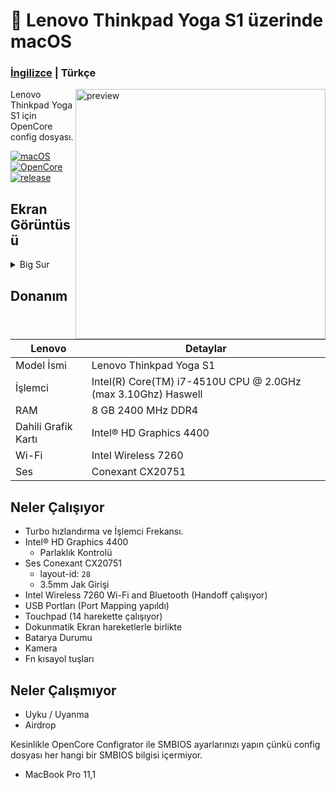 <!-- omit in toc -->
#  Lenovo Thinkpad Yoga S1 üzerinde macOS

<h3> 
    <a href="https://github.com/relaxewdy/Lenovo-Yoga-S1-Hackintosh/blob/main/README.md">İngilizce</a>
    | Türkçe
</h3>

<img align="right" src="https://i.loli.net/2021/02/18/yip3eNsQWUZlFkd.png" width="400px" alt="preview">

Lenovo Thinkpad Yoga S1 için OpenCore config dosyası.

[![macOS](https://img.shields.io/badge/macOS-11.2-orange)](https://www.apple.com/tr/macos/big-sur/)
[![OpenCore](https://img.shields.io/badge/OpenCore-0.6.6-9cf)](https://github.com/acidanthera/OpenCorePkg)
[![release](https://img.shields.io/badge/download-lastest%20version-blue.svg)](https://github.com/relaxewdy/Lenovo-Yoga-S1-Hackintosh/releases)

## Ekran Görüntüsü
<details>
<summary>Big Sur</summary>

![](https://i.loli.net/2021/02/18/Kpv5x1JmXozOnPU.png)

</details>

<!-- omit in toc -->
## Donanım

| **Lenovo** | Detaylar                                                 |
| ------------------- | ------------------------------------------- |
| Model İsmi      | Lenovo Thinkpad Yoga S1      |
| İşlemci              | Intel(R) Core(TM) i7-4510U CPU @ 2.0GHz (max 3.10Ghz) Haswell             |
| RAM           | 8 GB 2400 MHz DDR4    |
| Dahili Grafik Kartı | Intel® HD Graphics 4400                     |
| Wi-Fi             | Intel Wireless 7260 |
| Ses       | Conexant CX20751                       |

## Neler Çalışıyor

- Turbo hızlandırma ve İşlemci Frekansı.
- Intel® HD Graphics 4400
  - Parlaklık Kontrolü
- Ses Conexant CX20751 
  - layout-id: `28`
  - 3.5mm Jak Girişi
- Intel Wireless 7260 Wi-Fi and Bluetooth (Handoff çalışıyor)
- USB Portları (Port Mapping yapıldı)
- Touchpad (14 harekette çalışıyor)
- Dokunmatik Ekran hareketlerle birlikte
- Batarya Durumu
- Kamera
- Fn kısayol tuşları

## Neler Çalışmıyor

- Uyku / Uyanma
- Airdrop
 
Kesinlikle OpenCore Configrator ile SMBIOS ayarlarınızı yapın çünkü config dosyası her hangi bir SMBIOS bilgisi içermiyor.
  - MacBook Pro 11,1
